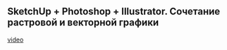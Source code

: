## SketchUp + Photoshop + Illustrator. Сочетание растровой и векторной графики

[video](https://player.softculture.cc/embed/online/DIK/DIK_1.1.11_L6-1_Lecture_SketchUp_Photoshop_Illustrator_Raster_and_Vector_Graphics)